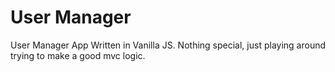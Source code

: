 # User Manager
User Manager App Written in Vanilla JS. Nothing special, just playing around trying to make a good mvc logic.
